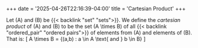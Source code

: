 +++
date = '2025-04-26T22:16:39-04:00'
title = 'Cartesian Product'
+++

Let \(A\) and \(B\) be {{< backlink "set" "sets">}}. We define the
_cartesian product_ of \(A\) and \(B\) to be the set \(A \times B\) of all
{{< backlink "ordered_pair" "ordered pairs">}} of elements from \(A\)
and elements of \(B\). That is:
\[
    A \times B = \{(a,b) : a \in A \text{ and } b \in B\}
\]
